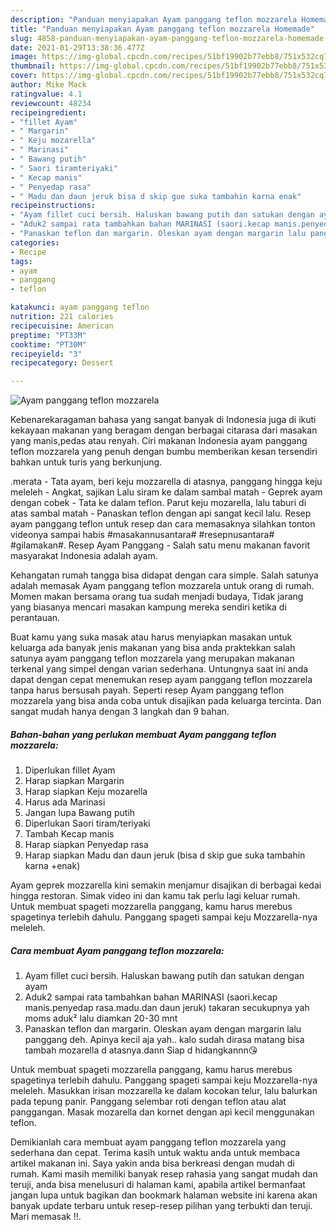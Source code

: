 ```yaml
---
description: "Panduan menyiapakan Ayam panggang teflon mozzarela Homemade"
title: "Panduan menyiapakan Ayam panggang teflon mozzarela Homemade"
slug: 4858-panduan-menyiapakan-ayam-panggang-teflon-mozzarela-homemade
date: 2021-01-29T13:38:36.477Z
image: https://img-global.cpcdn.com/recipes/51bf19902b77ebb8/751x532cq70/ayam-panggang-teflon-mozzarela-foto-resep-utama.jpg
thumbnail: https://img-global.cpcdn.com/recipes/51bf19902b77ebb8/751x532cq70/ayam-panggang-teflon-mozzarela-foto-resep-utama.jpg
cover: https://img-global.cpcdn.com/recipes/51bf19902b77ebb8/751x532cq70/ayam-panggang-teflon-mozzarela-foto-resep-utama.jpg
author: Mike Mack
ratingvalue: 4.1
reviewcount: 48234
recipeingredient:
- "fillet Ayam"
- " Margarin"
- " Keju mozarella"
- " Marinasi"
- " Bawang putih"
- " Saori tiramteriyaki"
- " Kecap manis"
- " Penyedap rasa"
- " Madu dan daun jeruk bisa d skip gue suka tambahin karna enak"
recipeinstructions:
- "Ayam fillet cuci bersih. Haluskan bawang putih dan satukan dengan ayam"
- "Aduk2 sampai rata tambahkan bahan MARINASI (saori.kecap manis.penyedap rasa.madu.dan daun jeruk) takaran secukupnya yah moms aduk² lalu diamkan 20-30 mnt"
- "Panaskan teflon dan margarin. Oleskan ayam dengan margarin lalu panggang deh. Apinya kecil aja yah.. kalo sudah dirasa matang bisa tambah mozarella d atasnya.dann Siap d hidangkannn😘"
categories:
- Recipe
tags:
- ayam
- panggang
- teflon

katakunci: ayam panggang teflon 
nutrition: 221 calories
recipecuisine: American
preptime: "PT33M"
cooktime: "PT30M"
recipeyield: "3"
recipecategory: Dessert

---
```



![Ayam panggang teflon mozzarela](https://img-global.cpcdn.com/recipes/51bf19902b77ebb8/751x532cq70/ayam-panggang-teflon-mozzarela-foto-resep-utama.jpg)

Kebenarekaragaman bahasa yang sangat banyak di Indonesia juga di ikuti kekayaan makanan yang beragam dengan berbagai citarasa dari masakan yang manis,pedas atau renyah. Ciri makanan Indonesia ayam panggang teflon mozzarela yang penuh dengan bumbu memberikan kesan tersendiri bahkan untuk turis yang berkunjung.


.merata - Tata ayam, beri keju mozzarella di atasnya, panggang hingga keju meleleh - Angkat, sajikan Lalu siram ke dalam sambal matah - Geprek ayam dengan cobek - Tata ke dalam teflon. Parut keju mozarella, lalu taburi di atas sambal matah - Panaskan teflon dengan api sangat kecil lalu. Resep ayam panggang teflon untuk resep dan cara memasaknya silahkan tonton videonya sampai habis #masakannusantara# #resepnusantara# #gilamakan#. Resep Ayam Panggang - Salah satu menu makanan favorit masyarakat Indonesia adalah ayam.

Kehangatan rumah tangga bisa didapat dengan cara simple. Salah satunya adalah memasak Ayam panggang teflon mozzarela untuk orang di rumah. Momen makan bersama orang tua sudah menjadi budaya, Tidak jarang yang biasanya mencari masakan kampung mereka sendiri ketika di perantauan.

Buat kamu yang suka masak atau harus menyiapkan masakan untuk keluarga ada banyak jenis makanan yang bisa anda praktekkan salah satunya ayam panggang teflon mozzarela yang merupakan makanan terkenal yang simpel dengan varian sederhana. Untungnya saat ini anda dapat dengan cepat menemukan resep ayam panggang teflon mozzarela tanpa harus bersusah payah.
Seperti resep Ayam panggang teflon mozzarela yang bisa anda coba untuk disajikan pada keluarga tercinta. Dan sangat mudah hanya dengan 3 langkah dan 9 bahan.


<!--inarticleads1-->

##### Bahan-bahan yang perlukan membuat Ayam panggang teflon mozzarela:

1. Diperlukan fillet Ayam
1. Harap siapkan  Margarin
1. Harap siapkan  Keju mozarella
1. Harus ada  Marinasi
1. Jangan lupa  Bawang putih
1. Diperlukan  Saori tiram/teriyaki
1. Tambah  Kecap manis
1. Harap siapkan  Penyedap rasa
1. Harap siapkan  Madu dan daun jeruk (bisa d skip gue suka tambahin karna +enak)


Ayam geprek mozzarella kini semakin menjamur disajikan di berbagai kedai hingga restoran. Simak video ini dan kamu tak perlu lagi keluar rumah. Untuk membuat spageti mozzarella panggang, kamu harus merebus spagetinya terlebih dahulu. Panggang spageti sampai keju Mozzarella-nya meleleh. 

<!--inarticleads2-->

##### Cara membuat  Ayam panggang teflon mozzarela:

1. Ayam fillet cuci bersih. Haluskan bawang putih dan satukan dengan ayam
1. Aduk2 sampai rata tambahkan bahan MARINASI (saori.kecap manis.penyedap rasa.madu.dan daun jeruk) takaran secukupnya yah moms aduk² lalu diamkan 20-30 mnt
1. Panaskan teflon dan margarin. Oleskan ayam dengan margarin lalu panggang deh. Apinya kecil aja yah.. kalo sudah dirasa matang bisa tambah mozarella d atasnya.dann Siap d hidangkannn😘


Untuk membuat spageti mozzarella panggang, kamu harus merebus spagetinya terlebih dahulu. Panggang spageti sampai keju Mozzarella-nya meleleh. Masukkan irisan mozzarella ke dalam kocokan telur, lalu balurkan pada tepung panir. Panggang selembar roti dengan teflon atau alat panggangan. Masak mozarella dan kornet dengan api kecil menggunakan teflon. 

Demikianlah cara membuat ayam panggang teflon mozzarela yang sederhana dan cepat. Terima kasih untuk waktu anda untuk membaca artikel makanan ini. Saya yakin anda bisa berkreasi dengan mudah di rumah. Kami masih memiliki banyak resep rahasia yang sangat mudah dan teruji, anda bisa menelusuri di halaman kami, apabila artikel bermanfaat jangan lupa untuk bagikan dan bookmark halaman website ini karena akan banyak update terbaru untuk resep-resep pilihan yang terbukti dan teruji. Mari memasak !!. 
